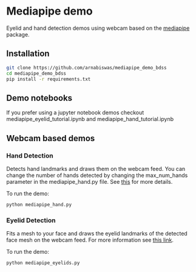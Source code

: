 # Mediapipe demo
Eyelid and hand detection demos using webcam based on the [mediapipe](https://google.github.io/mediapipe/) package.

## Installation
```bash
git clone https://github.com/arnabiswas/mediapipe_demo_bdss
cd mediapipe_demo_bdss
pip install -r requirements.txt
```
## Demo notebooks
If you prefer using a jupyter notebook demos checkout mediapipe_eyelid_tutorial.ipynb and mediapipe_hand_tutorial.ipynb


## Webcam based demos
### Hand Detection
Detects hand landmarks and draws them on the webcam feed.
You can change the number of hands detected by changing the max_num_hands parameter in the mediapipe_hand.py file.
See [this](https://google.github.io/mediapipe/solutions/hands.html) for more details.

To run the demo:
```bash
python mediapipe_hand.py
```

### Eyelid Detection
Fits a mesh to your face and draws the eyelid landmarks of the detected face mesh on the webcam feed.
For more information see [this link](https://google.github.io/mediapipe/solutions/face_mesh).

To run the demo:
```bash
python mediapipe_eyelids.py
```
